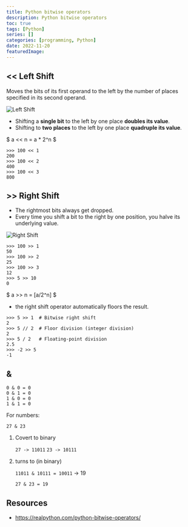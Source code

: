 ```yaml
---
title: Python bitwise operators
description: Python bitwise operators
toc: true
tags: [Python]
series: []
categories: [programming, Python]
date: 2022-11-20
featuredImage:
---
```


## << Left Shift

Moves the bits of its first operand to the left by the number of places specified in its second operand.

![Left Shift](https://files.realpython.com/media/lshift.e06f1509d89f.gif)

- Shifting a **single bit** to the left by one place **doubles its value**.
- Shifting to **two places** to the left by one place **quadruple its value**.

$
a << n = a * 2^n
$

```
>>> 100 << 1
200
>>> 100 << 2
400
>>> 100 << 3
800
```

## >> Right Shift

- The rightmost bits always get dropped.
- Every time you shift a bit to the right by one position, you halve its underlying value.

![Right Shift](https://files.realpython.com/media/rshift.9d585c1c838e.gif)

```
>>> 100 >> 1
50
>>> 100 >> 2
25
>>> 100 >> 3
12
>>> 5 >> 10
0
```

$
a >> n = [a/2^n]
$

- the right shift operator automatically floors the result.

```
>>> 5 >> 1  # Bitwise right shift
2
>>> 5 // 2  # Floor division (integer division)
2
>>> 5 / 2   # Floating-point division
2.5
>>> -2 >> 5
-1
```

## &

```
0 & 0 = 0
0 & 1 = 0
1 & 0 = 0
1 & 1 = 0
```

For numbers:

`27 & 23`

1. Covert to binary


    `27 -> 11011`
    `23 -> 10111`

2. turns to (in binary)

    `11011 & 10111 = 10011` -> 19

    `27 & 23 = 19`


## Resources
- https://realpython.com/python-bitwise-operators/